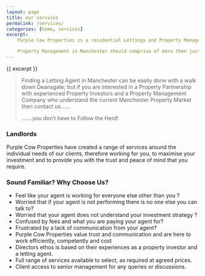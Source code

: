 ```yaml
---
layout: page
title: our services
permalink: /services/
categories: [home, services]
excerpt: 
	Purple Cow Properties is a residential Lettings and Property Management Company operating throughout Greater Manchester.

	Property Management in Manchester should comprise of more then just site visits and fielding phone calls from tenants; at Purple Cow our property management includes Property Investment Advice, BMV Property Investment Leads and access to our Property Investment Tutorials.
---
```

{{ excerpt }}

> Finding a Letting Agent in Manchester can be easily done with a walk down Deansgate; but if you are interested in a Property Partnership with experienced Property Investors and a Property Management Company who understand the current Manchester Property Market then contact us......
> 
> .......you don’t have to Follow the Herd!

### Landlords ###
Purple Cow Properties have created a range of services around the individual needs of our clients, therefore working for you, to maximise your investment and to provide you with the trust and peace of mind that you require.

### Sound Familiar? Why Choose Us? ###

- Feel like your agent is working for everyone else other than you ?
- Worried that if your agent is not performing there is no one else you can talk to?
- Worried that your agent does not understand your investment strategy ?
- Confused by fees and what you are paying your agent for?
- Frustrated by a lack of communication from your agent?
- Purple Cow Properties value trust and communication and are here to work efficiently, competently and cost 
- Directors ethos is based on their experiences as a property investor and a letting agent.
- Full range of services available to select, as required at agreed prices.
- Client access to senior management for any queries or discussions.